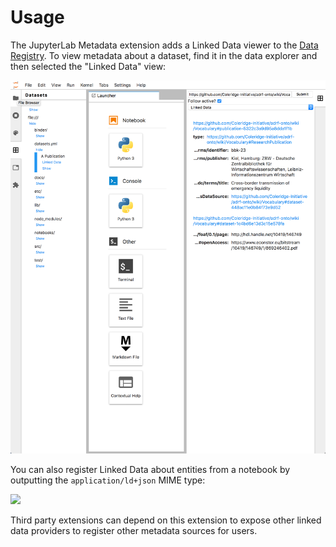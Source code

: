 # Usage

The JupyterLab Metadata extension adds a Linked Data viewer to the [Data Registry][data-registry]. To view metadata about a dataset,
find it in the data explorer and then selected the "Linked Data" view:

![](./img/interface.png)

You can also register Linked Data about entities from a notebook by outputting the `application/ld+json` MIME type:

![](./docs/notebook.png)

Third party extensions can depend on this extension to expose other linked data providers to register other metadata sources for users.

<!-- links -->

[data-registry]: https://github.com/jupyterlab/jupyterlab-data-explorer

<!-- /.links -->
